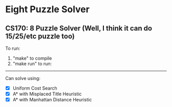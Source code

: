 # Eight Puzzle Solver
CS170: 8 Puzzle Solver (Well, I think it can do 15/25/etc puzzle too)
---
To run: 
1. "make" to compile
2. "make run" to run: 
---
Can solve using:
- [x] Uniform Cost Search
- [x] A\* with Misplaced Title Heuristic
- [x] A\* with Manhattan Distance Heuristic

